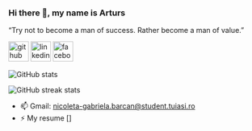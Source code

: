 
### Hi there 👋, my name is Arturs
“Try not to become a man of success. Rather become a man of value.”



[<img src='https://cdn.jsdelivr.net/npm/simple-icons@3.0.1/icons/github.svg' alt='github' height='40'>](https://github.com/notaguy)  [<img src='https://cdn.jsdelivr.net/npm/simple-icons@3.0.1/icons/linkedin.svg' alt='linkedin' height='40'>](https://www.linkedin.com/in/barcannicoleta/)  [<img src='https://cdn.jsdelivr.net/npm/simple-icons@3.0.1/icons/facebook.svg' alt='facebook' height='40'>](https://www.facebook.com/nicoleta.barcan.9)  


![GitHub stats](https://github-readme-stats.vercel.app/api?username=notaguy&show_icons=true)  

![GitHub streak stats](https://github-readme-streak-stats.herokuapp.com/?user=notaguy)  


- 📫 Gmail: nicoleta-gabriela.barcan@student.tuiasi.ro
- ⚡ My resume []

